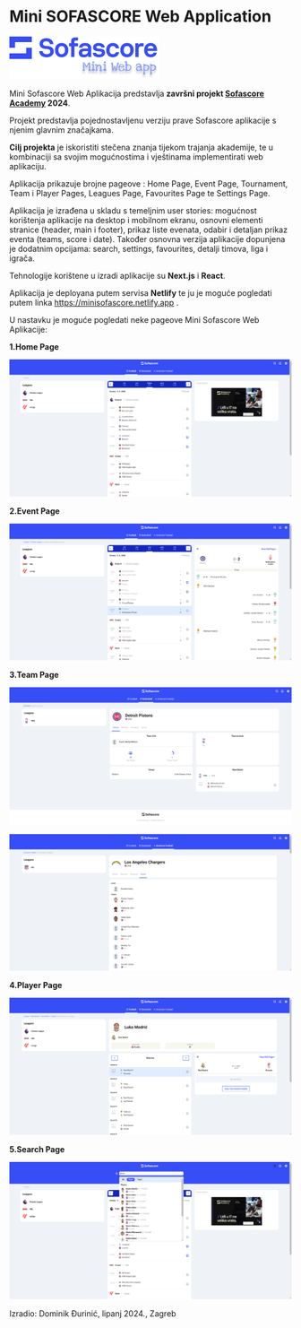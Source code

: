 # Mini SOFASCORE Web Application

![logo](https://github.com/dominikDjurinic/Sofascore-Academy-Frontend/blob/main/PROJEKT-zavrsni/mini-Sofascore-app/public/images/miniSofascoreLogo.png)

Mini Sofascore Web Aplikacija predstavlja **završni projekt [Sofascore Academy](https://corporate.sofascore.com/hr/sofascore-academy) 2024**. 

Projekt predstavlja pojednostavljenu verziju prave Sofascore aplikacije s njenim glavnim značajkama.

**Cilj projekta** je iskoristiti stečena znanja tijekom trajanja akademije, te u kombinaciji sa svojim mogućnostima i vještinama implementirati web aplikaciju.

Aplikacija prikazuje brojne pageove : Home Page, Event Page, Tournament, Team i Player Pages, Leagues Page, Favourites Page te Settings Page.

Aplikacija je izrađena u skladu s temeljnim user stories: mogućnost korištenja aplikacije na desktop i mobilnom ekranu, osnovni elementi stranice (header, main i footer), prikaz liste evenata, odabir i detaljan prikaz eventa (teams, score i date).
Također osnovna verzija aplikacije dopunjena je dodatnim opcijama: search, settings, favourites, detalji timova, liga i igrača.

Tehnologije korištene u izradi aplikacije su **Next.js** i **React**.

Aplikacija je deployana putem servisa **Netlify** te ju je moguće pogledati putem linka https://minisofascore.netlify.app .

U nastavku je moguće pogledati neke pageove Mini Sofascore Web Aplikacije:

**1.Home Page**

![logo](https://github.com/dominikDjurinic/Sofascore-Academy-Frontend/blob/main/PROJEKT-zavrsni/mini-Sofascore-app/public/images/homePage.png)

**2.Event Page**

![logo](https://github.com/dominikDjurinic/Sofascore-Academy-Frontend/blob/main/PROJEKT-zavrsni/mini-Sofascore-app/public/images/eventPage.png)

**3.Team Page**

![logo](https://github.com/dominikDjurinic/Sofascore-Academy-Frontend/blob/main/PROJEKT-zavrsni/mini-Sofascore-app/public/images/teamPage1.png)

![logo](https://github.com/dominikDjurinic/Sofascore-Academy-Frontend/blob/main/PROJEKT-zavrsni/mini-Sofascore-app/public/images/teamPage2.png)

**4.Player Page**

![logo](https://github.com/dominikDjurinic/Sofascore-Academy-Frontend/blob/main/PROJEKT-zavrsni/mini-Sofascore-app/public/images/playerPage.png)

**5.Search Page**

![logo](https://github.com/dominikDjurinic/Sofascore-Academy-Frontend/blob/main/PROJEKT-zavrsni/mini-Sofascore-app/public/images/searchPage.png)

Izradio: Dominik Đurinić, lipanj 2024., Zagreb
